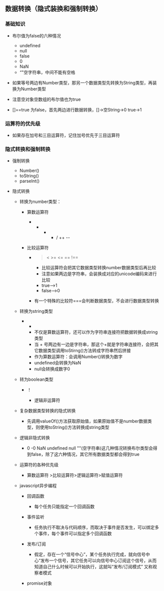 ## 数据转换（隐式装换和强制转换）

### 基础知识

- 布尔值为false的六种情况

	- undefined
	- null
	- false
	- 0
	- NaN
	- “"空字符串，中间不能有空格

- 如果等号两边有Number类型，那另一个数据类型先转换为String类型，再装换为Number类型
- 注意空对象空数组的布尔值也为true
- []==true  为false，首先两边进行数据转换，[]->空String->0  true->1

### 运算符的优先级

- 如果存在加号和三目运算符，记住加号优先于三目运算符

### 隐式转换和强制转换

- 强制转换

	- Number()
	- toString()
	- parseInt()

- 隐式转换

	- 转换为number类型：

		- 算数运算符

			- +   -  *   /  ++  --

		- 比较运算符

			- >  <   >=  <=  ==   !==

				- 比较运算符会把其它数据类型转换number数据类型后再比较
				- 注意如果两边是字符串，会装换成对应的unicode编码来进行比较
				- true-->1
				- false-->0

			- 有一个特殊的比较符===会判断数据类型，不会进行数据类型转换

	- 转换为string类型

		- +

			- 不仅是算数运算符，还可以作为字符串连接符把数据转换成string类型
			- 当  + 号两边有一边是字符串，那这个+就是字符串连接符，会把其它数据类型调用toStirng()方法转成字符串然后拼接
			- 作为算数运算符：会调用Number()转换为数字
			- undefined会转换为NaN
			- null会转换成数字0

	- 转为boolean类型

		- ！

			- 逻辑非运算符

	- 复杂数据类型转换的隐式转换

		- 先调用valueOf()方法获取原始值，如果原始值不是number数据类型，则使用toString()方法转换成string类型

	- 逻辑非隐式转换

		- 0 -0 NaN undefined null ""(空字符串)这几种情况转换布尔类型会得到false，除了这六种情况，其它所有数据类型都会得到true

	- 运算符的各种优先级

		- 算数运算符 >比较运算符>逻辑运算符>赋值运算符

	- javascript异步编程

		- 回调函数

			- 每个任务只能指定一个回调函数

		- 事件监听

			- 任务执行不取决与代码顺序，而取决于事件是否发生，可以绑定多个事件，每个事件可以指定多个回调函数

		- 发布/订阅

			- 假定，存在一个“信号中心”，某个任务执行完成，就向信号中心“发布一个信号，其它任务可以向信号中心订阅这个信号，从而知道自己什么时候可以开始执行，这就叫“发布/订阅模式”  又称观察者模式

		- promise对象

